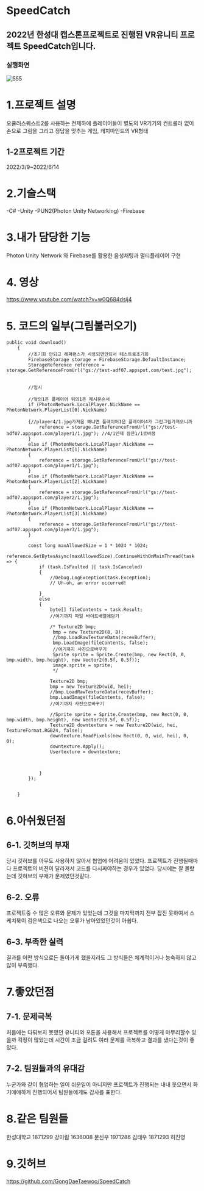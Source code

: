 # SpeedCatch

## 2022년 한성대 캡스톤프로젝트로 진행된 VR유니티 프로젝트 SpeedCatch입니다.

### 실행화면
![555](https://github.com/GongDaeTaewoo/SpeedCatch/assets/89184708/543fff44-4389-48fa-bfc1-f17bfc78ac50)

# 1.프로젝트 설명
오큘러스퀘스트2를 사용하는 전제하에 플레이어들이 별도의 VR기기의 컨트롤러 없이 손으로 그림을 그리고 정답을 맞추는 게임, 캐치마인드의 VR형태
## 1-2프로젝트 기간
2022/3/9~2022/6/14
# 2.기술스택
-C#
-Unity
-PUN2(Photon Unity Networking)
-Firebase

# 3.내가 담당한 기능
Photon Unity Network 와 Firebase를 활용한 음성채팅과
멀티플레이어 구현

# 4. 영상
https://www.youtube.com/watch?v=w0Q684dsij4

# 5. 코드의 일부(그림불러오기)
```
public void download()
    {
        //초기화 안되고 레퍼런스가 사용되면안되서 테스트로초기화
        FirebaseStorage storage = FirebaseStorage.DefaultInstance;
        StorageReference reference = storage.GetReferenceFromUrl("gs://test-adf07.appspot.com/test.jpg");


        //임시

        //앞의1은 플레이어 뒤의1은 제시문순서
        if (PhotonNetwork.LocalPlayer.NickName == PhotonNetwork.PlayerList[0].NickName)
        
        {//player4/1.jpg가져옴 왜냐면 플레이어1은 플레이어4가 그린그림가져오니까
            reference = storage.GetReferenceFromUrl("gs://test-adf07.appspot.com/player1/1.jpg"); //4/1인데 잠깐1/1로바꿈
        }
        else if (PhotonNetwork.LocalPlayer.NickName == PhotonNetwork.PlayerList[1].NickName)
        {
            reference = storage.GetReferenceFromUrl("gs://test-adf07.appspot.com/player1/1.jpg");
        }
        else if (PhotonNetwork.LocalPlayer.NickName == PhotonNetwork.PlayerList[2].NickName)
        {
            reference = storage.GetReferenceFromUrl("gs://test-adf07.appspot.com/player2/1.jpg");
        }
        else if (PhotonNetwork.LocalPlayer.NickName == PhotonNetwork.PlayerList[3].NickName)
        {
            reference = storage.GetReferenceFromUrl("gs://test-adf07.appspot.com/player3/1.jpg");
        }

        const long maxAllowedSize = 1 * 1024 * 1024;
        reference.GetBytesAsync(maxAllowedSize).ContinueWithOnMainThread(task => {
            if (task.IsFaulted || task.IsCanceled)
            {
                //Debug.LogException(task.Exception);
                // Uh-oh, an error occurred!

            }
            else
            {
                byte[] fileContents = task.Result;
                //여기까지 파일 바이트배열에담기

                /* Texture2D bmp;
                 bmp = new Texture2D(8, 8);
                 //bmp.LoadRawTextureData(recevBuffer);
                 bmp.LoadImage(fileContents, false);
                 //여기까지 사진으로바꾸기
                 Sprite sprite = Sprite.Create(bmp, new Rect(0, 0, bmp.width, bmp.height), new Vector2(0.5f, 0.5f));
                 image.sprite = sprite;
                 */

                Texture2D bmp;
                bmp = new Texture2D(wid, hei);
                //bmp.LoadRawTextureData(recevBuffer);
                bmp.LoadImage(fileContents, false);
                //여기까지 사진으로바꾸기

                //Sprite sprite = Sprite.Create(bmp, new Rect(0, 0, bmp.width, bmp.height), new Vector2(0.5f, 0.5f));
                Texture2D downtexture = new Texture2D(wid, hei, TextureFormat.RGB24, false);
                downtexture.ReadPixels(new Rect(0, 0, wid, hei), 0, 0);
                downtexture.Apply();
                Usertexture = downtexture;



            }
        });


    }
```

# 6.아쉬웠던점
## 6-1. 깃허브의 부재
당시 깃허브를 아무도 사용하지 않아서 협업에 어려움이 있었다. 
프로젝트가 진행될때마다 프로젝트의 버젼이 달라져서 코드를 다시짜야하는 경우가 있었다. 당시에는 잘 몰랐는데 깃허브의 부재가 문제였던것같다.
## 6-2. 오류
프로젝트중 수 많은 오류와 문제가 있었는데 그것을 마지막까지 전부 잡진 못하여서 스케치북이 검은색으로 나오는 오류가 남아있었던것이 아쉽다.
## 6-3. 부족한 실력
결과를 어떤 방식으로든 돌아가게 했을지라도 그 방식들은 체계적이거나 능숙하지 않고 많이 부족했다.

# 7.좋았던점
## 7-1. 문제극복
처음에는 다뤄보지 못했던 유니티와 포톤을 사용해서 프로젝트를 어떻게 마무리할수 있을까 걱정이 많았는데 시간이 조금 걸려도 여러 문제를 극복하고 결과를 냈다는것이 좋았다.
## 7-2. 팀원들과의 유대감
누군가와 같이 협업하는 일이 쉬운일이 아니지만 프로젝트가 진행되는 내내 
웃으면서 화기애애하게 진행되어서 팀원들에게도 감사를 표한다.
# 8.같은 팀원들
한성대학교
1871299 강미림
1636008 문신우
1971286 김태우
1871293 허진영

# 9.깃허브
https://github.com/GongDaeTaewoo/SpeedCatch

